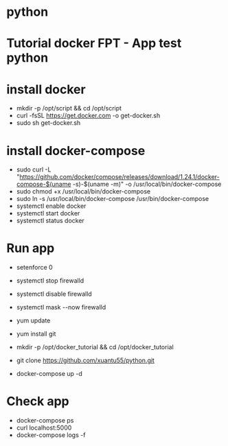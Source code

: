# python
# Tutorial docker FPT - App test python

# install docker
* mkdir -p /opt/script && cd /opt/script
* curl -fsSL https://get.docker.com -o get-docker.sh
* sudo sh get-docker.sh

# install docker-compose
* sudo curl -L "https://github.com/docker/compose/releases/download/1.24.1/docker-compose-$(uname -s)-$(uname -m)" -o /usr/local/bin/docker-compose
* sudo chmod +x /usr/local/bin/docker-compose
* sudo ln -s /usr/local/bin/docker-compose /usr/bin/docker-compose
* systemctl enable docker
* systemctl start docker
* systemctl status docker

# Run app
* setenforce 0
* systemctl stop firewalld
* systemctl disable firewalld
* systemctl mask --now firewalld
* yum update
* yum install git

* mkdir -p /opt/docker_tutorial && cd /opt/docker_tutorial
* git clone https://github.com/xuantu55/python.git 
* docker-compose up -d

# Check app
* docker-compose ps
* curl localhost:5000
* docker-compose logs -f
